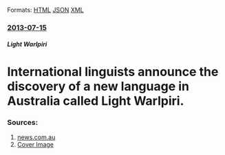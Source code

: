 
Formats: [HTML](/news/2013/07/15/international-linguists-announce-the-discovery-of-a-new-language-in-australia-called-light-warlpiri.html)  [JSON](/news/2013/07/15/international-linguists-announce-the-discovery-of-a-new-language-in-australia-called-light-warlpiri.json)  [XML](/news/2013/07/15/international-linguists-announce-the-discovery-of-a-new-language-in-australia-called-light-warlpiri.xml)  

### [2013-07-15](/news/2013/07/15/index.md)

##### Light Warlpiri
# International linguists announce the discovery of a new language in Australia called Light Warlpiri. 




### Sources:

1. [news.com.au](http://www.news.com.au/national-news/new-language-discovered-in-remote-desert-town/story-fncynjr2-1226679750797)
1. [Cover Image](http://cdn.newsapi.com.au/image/v1/1e4d790cf2c52d6310c60141d84f2ffa)

